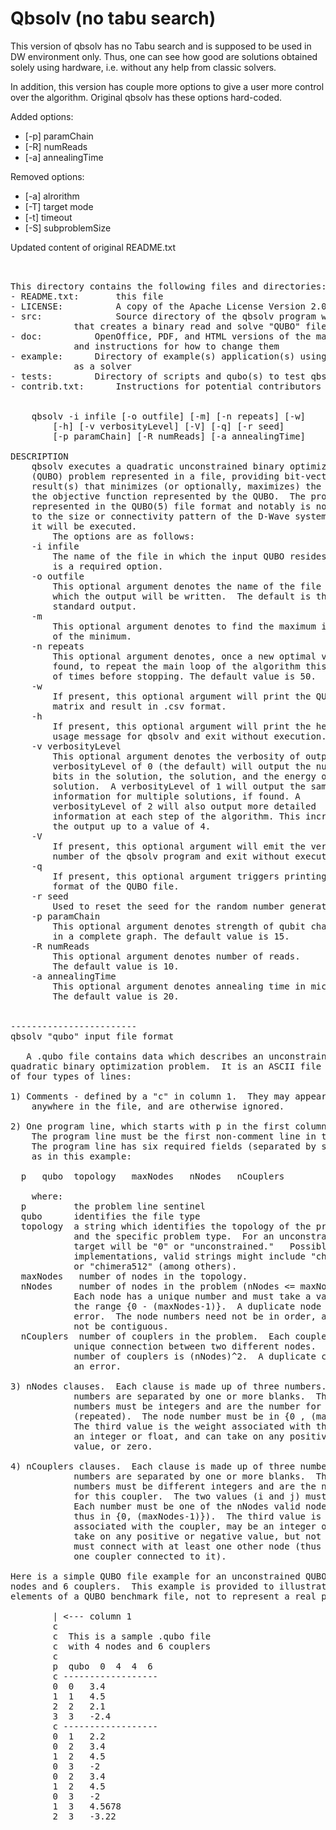 Qbsolv (no tabu search)
=======================

This version of qbsolv has no Tabu search and is supposed to be used
in DW environment only. Thus, one can see how good are solutions obtained
solely using hardware, i.e. without any help from classic solvers.

In addition, this version has couple more options to give a user
more control over the algorithm. Original qbsolv has these options hard-coded.

Added options:
 * [-p] paramChain
 * [-R] numReads
 * [-a] annealingTime

Removed options:
 * [-a] alrorithm
 * [-T] target mode
 * [-t] timeout
 * [-S] subproblemSize


Updated content of original README.txt
<pre>


This directory contains the following files and directories:
- README.txt:       this file
- LICENSE:          A copy of the Apache License Version 2.0
- src:              Source directory of the qbsolv program with Makefile
            that creates a binary read and solve "QUBO" files
- doc:          OpenOffice, PDF, and HTML versions of the man page,
            and instructions for how to change them
- example:      Directory of example(s) application(s) using qbsolv
            as a solver
- tests:        Directory of scripts and qubo(s) to test qbsolv
- contrib.txt:      Instructions for potential contributors


    qbsolv -i infile [-o outfile] [-m] [-n repeats] [-w] 
        [-h] [-v verbosityLevel] [-V] [-q] [-r seed]
        [-p paramChain] [-R numReads] [-a annealingTime]

DESCRIPTION 
    qbsolv executes a quadratic unconstrained binary optimization 
    (QUBO) problem represented in a file, providing bit-vector 
    result(s) that minimizes (or optionally, maximizes) the value of 
    the objective function represented by the QUBO.  The problem is 
    represented in the QUBO(5) file format and notably is not limited 
    to the size or connectivity pattern of the D-Wave system on which 
    it will be executed. 
        The options are as follows: 
    -i infile 
        The name of the file in which the input QUBO resides.  This 
        is a required option. 
    -o outfile 
        This optional argument denotes the name of the file to 
        which the output will be written.  The default is the 
        standard output. 
    -m 
        This optional argument denotes to find the maximum instead 
        of the minimum. 
    -n repeats 
        This optional argument denotes, once a new optimal value is 
        found, to repeat the main loop of the algorithm this number
        of times before stopping. The default value is 50.
    -w 
        If present, this optional argument will print the QUBO 
        matrix and result in .csv format. 
    -h 
        If present, this optional argument will print the help or 
        usage message for qbsolv and exit without execution. 
    -v verbosityLevel 
        This optional argument denotes the verbosity of output. A 
        verbosityLevel of 0 (the default) will output the number of 
        bits in the solution, the solution, and the energy of the 
        solution.  A verbosityLevel of 1 will output the same 
        information for multiple solutions, if found. A 
        verbosityLevel of 2 will also output more detailed 
        information at each step of the algorithm. This increases   
        the output up to a value of 4.
    -V 
        If present, this optional argument will emit the version 
        number of the qbsolv program and exit without execution. 
    -q 
        If present, this optional argument triggers printing the 
        format of the QUBO file.
    -r seed 
        Used to reset the seed for the random number generation.
    -p paramChain 
        This optional argument denotes strength of qubit chains 
        in a complete graph. The default value is 15.
    -R numReads 
        This optional argument denotes number of reads.
        The default value is 10.
    -a annealingTime 
        This optional argument denotes annealing time in microseconds.
        The default value is 20.


------------------------
qbsolv "qubo" input file format

   A .qubo file contains data which describes an unconstrained
quadratic binary optimization problem.  It is an ASCII file comprised
of four types of lines:

1) Comments - defined by a "c" in column 1.  They may appear
    anywhere in the file, and are otherwise ignored.

2) One program line, which starts with p in the first column.
    The program line must be the first non-comment line in the file.
    The program line has six required fields (separated by space(s)),
    as in this example:

  p   qubo  topology   maxNodes   nNodes   nCouplers

    where:
  p         the problem line sentinel
  qubo      identifies the file type
  topology  a string which identifies the topology of the problem
            and the specific problem type.  For an unconstrained problem,
            target will be "0" or "unconstrained."   Possible, for future
            implementations, valid strings might include "chimera128"
            or "chimera512" (among others).
  maxNodes   number of nodes in the topology.
  nNodes     number of nodes in the problem (nNodes <= maxNodes).
            Each node has a unique number and must take a value in the
            the range {0 - (maxNodes-1)}.  A duplicate node number is an
            error.  The node numbers need not be in order, and they need
            not be contiguous.
  nCouplers  number of couplers in the problem.  Each coupler is a
            unique connection between two different nodes.  The maximum
            number of couplers is (nNodes)^2.  A duplicate coupler is
            an error.

3) nNodes clauses.  Each clause is made up of three numbers.  The
            numbers are separated by one or more blanks.  The first two
            numbers must be integers and are the number for this node
            (repeated).  The node number must be in {0 , (maxNodes-1)}.
            The third value is the weight associated with the node, may be
            an integer or float, and can take on any positive or negative
            value, or zero.

4) nCouplers clauses.  Each clause is made up of three numbers.  The
            numbers are separated by one or more blanks.  The first two
            numbers must be different integers and are the node numbers
            for this coupler.  The two values (i and j) must have (i < j).
            Each number must be one of the nNodes valid node numbers (and
            thus in {0, (maxNodes-1)}).  The third value is the strength
            associated with the coupler, may be an integer or float, and can
            take on any positive or negative value, but not zero.  Every node
            must connect with at least one other node (thus must have at least
            one coupler connected to it).

Here is a simple QUBO file example for an unconstrained QUBO with 4
nodes and 6 couplers.  This example is provided to illustrate the
elements of a QUBO benchmark file, not to represent a real problem.

        | <--- column 1
        c
        c  This is a sample .qubo file
        c  with 4 nodes and 6 couplers
        c
        p  qubo  0  4  4  6 
        c ------------------
        0  0   3.4
        1  1   4.5
        2  2   2.1
        3  3   -2.4
        c ------------------
        0  1   2.2
        0  2   3.4
        1  2   4.5
        0  3   -2
        0  2   3.4
        1  2   4.5
        0  3   -2
        1  3   4.5678
        2  3   -3.22

</pre>

